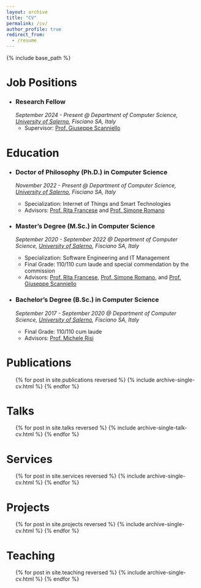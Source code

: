 ```yaml
---
layout: archive
title: "CV"
permalink: /cv/
author_profile: true
redirect_from:
  - /resume
---
```


{% include base_path %}
<br/>


Job Positions
======
* ### Research Fellow
  _September 2024 - Present @ Department of Computer Science, [University of Salerno](https://web.unisa.it/en/university), Fisciano SA, Italy_
    * Supervisor: [Prof. Giuseppe Scanniello](https://sites.google.com/view/prof-giuseppe-scanniello/home)
 
Education
======
* ### Doctor of Philosophy (Ph.D.) in Computer Science
  _November 2022 - Present @ Department of Computer Science, [University of Salerno](https://web.unisa.it/en/university), Fisciano SA, Italy_ 
    * Specialization: Internet of Things and Smart Technologies
    * Advisors: [Prof. Rita Francese](https://docenti.unisa.it/004763/home) and [Prof. Simone Romano](https://sites.google.com/view/simoneromano/home?authuser=0)

* ### Master’s Degree (M.Sc.) in Computer Science
  _September 2020 - September 2022 @ Department of Computer Science, [University of Salerno](https://web.unisa.it/en/university), Fisciano SA, Italy_
  * Specialization: Software Engineering and IT Management
  * Final Grade: 110/110 cum laude and special commendation by the commission
  * Advisors: [Prof. Rita Francese](https://docenti.unisa.it/004763/home), [Prof. Simone Romano](https://sites.google.com/view/simoneromano/home?authuser=0), and [Prof. Giuseppe Scanniello](https://sites.google.com/view/prof-giuseppe-scanniello/home)

* ### Bachelor’s Degree (B.Sc.) in Computer Science
  _September 2017 - September 2020 @ Department of Computer Science, [University of Salerno](https://web.unisa.it/en/university), Fisciano SA, Italy_
  * Final Grade: 110/110 cum laude
  * Advisors: [Prof. Michele Risi](https://docenti.unisa.it/005637/home)


Publications
======
  <ul>{% for post in site.publications reversed %}
    {% include archive-single-cv.html %}
  {% endfor %}</ul>

  
Talks
======
  <ul>{% for post in site.talks reversed %}
    {% include archive-single-talk-cv.html  %}
  {% endfor %}</ul>

  
Services
======
  <ul>{% for post in site.services reversed %}
    {% include archive-single-cv.html  %}
  {% endfor %}</ul>
  
Projects
======
  <ul>{% for post in site.projects reversed %}
    {% include archive-single-cv.html  %}
  {% endfor %}</ul>

  
Teaching
======
  <ul>{% for post in site.teaching reversed %}
    {% include archive-single-cv.html %}
  {% endfor %}</ul>

